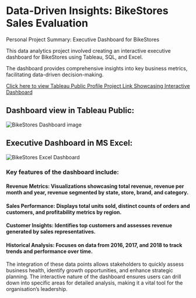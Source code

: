 # Data-Driven Insights: BikeStores Sales Evaluation
Personal Project Summary: Executive Dashboard for BikeStores

This data analytics project involved creating an interactive executive dashboard for BikeStores using Tableau, SQL, and Excel.

The dashboard provides comprehensive insights into key business metrics, facilitating data-driven decision-making.

[Click here to view Tableau Public Profile Project Link Showcasing Interactive Dashboard](https://public.tableau.com/views/Data-DrivenInsightsBikeStoresSalesEvaluation/Dashboard1?:language=en-US&:sid=&:redirect=auth&:display_count=n&:origin=viz_share_link)

## Dashboard view in Tableau Public:

![BikeStores Dashboard image](https://github.com/user-attachments/assets/091f03c7-bd8f-4be0-8a96-ab1392ec1e77)

## Executive Dashboard in MS Excel:

![BikeStores Excel Dashboard](https://github.com/user-attachments/assets/157ce0d5-0918-4ba2-9f1a-6efe5f80d05b)


### Key features of the dashboard include:

#### Revenue Metrics: Visualizations showcasing total revenue, revenue per month and year, revenue segmented by state, store, brand, and category.

#### Sales Performance: Displays total units sold, distinct counts of orders and customers, and profitability metrics by region.

#### Customer Insights: Identifies top customers and assesses revenue generated by sales representatives.

#### Historical Analysis: Focuses on data from 2016, 2017, and 2018 to track trends and performance over time.

The integration of these data points allows stakeholders to quickly assess business health, identify growth opportunities, and enhance strategic planning. The interactive nature of the dashboard ensures users can drill down into specific areas for detailed analysis, making it a vital tool for the organisation’s leadership.
